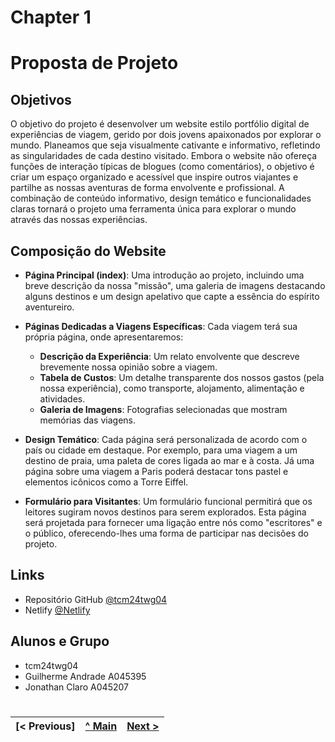 # Chapter 1
# Proposta de Projeto

## Objetivos
O objetivo do projeto é desenvolver um website estilo portfólio digital de 
experiências de viagem, gerido por dois jovens apaixonados por explorar o mundo. Planeamos 
que seja visualmente cativante e informativo, refletindo as singularidades de cada destino 
visitado. 
Embora o website não ofereça funções de interação típicas de blogues (como comentários), o 
objetivo é criar um espaço organizado e acessível que inspire outros viajantes e partilhe as 
nossas aventuras de forma envolvente e profissional. A combinação de conteúdo informativo, 
design temático e funcionalidades claras tornará o projeto uma ferramenta única para explorar 
o mundo através das nossas experiências. 

## Composição do Website
- **Página Principal (index)**: Uma introdução ao projeto, incluindo uma breve descrição da nossa "missão", uma galeria de imagens destacando alguns destinos e um design apelativo que capte a essência do espírito aventureiro.
  
- **Páginas Dedicadas a Viagens Específicas**: Cada viagem terá sua própria página, onde apresentaremos:
  - **Descrição da Experiência**: Um relato envolvente que descreve brevemente nossa opinião sobre a viagem.
  - **Tabela de Custos**: Um detalhe transparente dos nossos gastos (pela nossa experiência), como transporte, alojamento, alimentação e atividades.
  - **Galeria de Imagens**: Fotografias selecionadas que mostram memórias das viagens.

- **Design Temático**: Cada página será personalizada de acordo com o país ou cidade em destaque. Por exemplo, para uma viagem a um destino de praia, uma paleta de cores ligada ao mar e à costa. Já uma página sobre uma viagem a Paris poderá destacar tons pastel e elementos icônicos como a Torre Eiffel.

- **Formulário para Visitantes**: Um formulário funcional permitirá que os leitores sugiram novos destinos para serem explorados. Esta página será projetada para fornecer uma ligação entre nós como "escritores" e o público, oferecendo-lhes uma forma de participar nas decisões do projeto.

## Links 
- Repositório GitHub [@tcm24twg04](https://github.com/GA-JC/tcm24twg04)
- Netlify [@Netlify](https://tcm24twg04.netlify.app/)

## Alunos e Grupo 
- tcm24twg04 
- Guilherme Andrade A045395 
- Jonathan Claro A045207

#

| [< Previous] | [^ Main](../README.md) | [Next >](C2.md) |
|:----------------------------------:|:----------------------------------:|:----------------------------------:|
